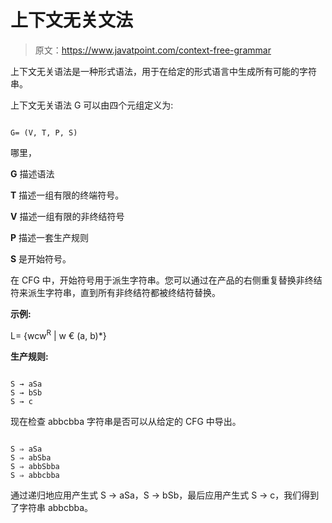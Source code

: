 # 上下文无关文法

> 原文：<https://www.javatpoint.com/context-free-grammar>

上下文无关语法是一种形式语法，用于在给定的形式语言中生成所有可能的字符串。

上下文无关语法 G 可以由四个元组定义为:

```

G= (V, T, P, S)

```

哪里，

**G** 描述语法

**T** 描述一组有限的终端符号。

**V** 描述一组有限的非终结符号

**P** 描述一套生产规则

**S** 是开始符号。

在 CFG 中，开始符号用于派生字符串。您可以通过在产品的右侧重复替换非终结符来派生字符串，直到所有非终结符都被终结符替换。

**示例:**

L= {wcw<sup>R</sup> | w € (a, b)*}

**生产规则:**

```

S → aSa
S → bSb
S → c

```

现在检查 abbcbba 字符串是否可以从给定的 CFG 中导出。

```

S ⇒ aSa
S ⇒ abSba
S ⇒ abbSbba
S ⇒ abbcbba

```

通过递归地应用产生式 S → aSa，S → bSb，最后应用产生式 S → c，我们得到了字符串 abbcbba。